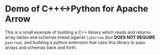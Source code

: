 # Demo of C++<->Python for Apache Arrow
This is a small example of building a C++ library which reads and returns array tables and schemas linked against `libarrow` (but **DOES NOT REQUIRE** `pyarrow`), and building a python extension that uses this library to pass arrays and schemas back and forth.
